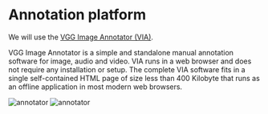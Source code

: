 # Annotation platform

We will use the [VGG Image Annotator (VIA)](https://www.robots.ox.ac.uk/~vgg/software/via/).

VGG Image Annotator is a simple and standalone manual annotation software for image, audio and video. VIA runs in a web browser and does not require any installation or setup. The complete VIA software fits in a single self-contained HTML page of size less than 400 Kilobyte that runs as an offline application in most modern web browsers.

<img src="https://www.robots.ox.ac.uk/~vgg/software/via/images/via_demo_screenshot2_via-2.0.2.jpg" alt="annotator" class="inline"/> <img src="https://www.robots.ox.ac.uk/~vgg/software/via/images/via_video_annotator.png" alt="annotator" class="inline"/>